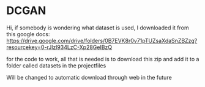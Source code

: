 # DCGAN


Hi, if somebody is wondering what dataset is used,
I downloaded it from this google docs:
  https://drive.google.com/drive/folders/0B7EVK8r0v71pTUZsaXdaSnZBZzg?resourcekey=0-rJlzl934LzC-Xp28GeIBzQ

  for the code to work, all that is needed is to download this zip and add it to a folder called datasets in the projectfiles

Will be changed to automatic download through web in the future

